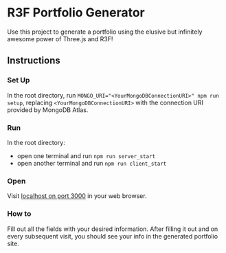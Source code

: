 # R3F Portfolio Generator

Use this project to generate a portfolio using the elusive but infinitely awesome power of Three.js and R3F!

## Instructions

### Set Up

In the root directory, run `MONGO_URI="<YourMongoDBConnectionURI>" npm run setup`, replacing `<YourMongoDBConnectionURI>` with the connection URI provided by MongoDB Atlas.

### Run

In the root directory:

- open one terminal and run `npm run server_start`
- open another terminal and run `npm run client_start`

### Open

Visit [localhost on port 3000](http://localhost:3000/) in your web browser.

### How to
Fill out all the fields with your desired information. After filling it out and on every subsequent visit, you should see your info in the generated portfolio site.